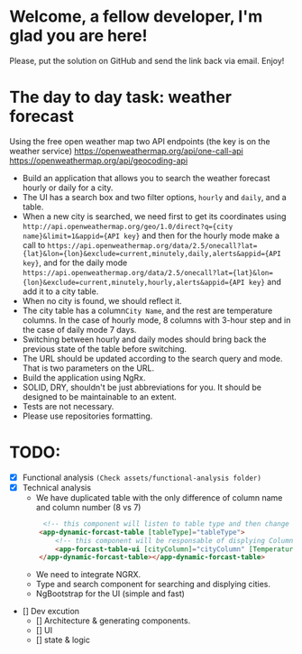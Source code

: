 # Welcome, a fellow developer, I'm glad you are here!

Please, put the solution on GitHub and send the link back via email.
Enjoy!

# The day to day task: weather forecast

Using the free open weather map two API endpoints (the key is on the weather service)
https://openweathermap.org/api/one-call-api
https://openweathermap.org/api/geocoding-api

-   Build an application that allows you to search the weather forecast hourly or daily for a city.
-   The UI has a search box and two filter options, `hourly` and `daily`, and a table.
-   When a new city is searched, we need first to get its coordinates using `http://api.openweathermap.org/geo/1.0/direct?q={city name}&limit=1&appid={API key}` and then for the hourly mode make a call to `https://api.openweathermap.org/data/2.5/onecall?lat={lat}&lon={lon}&exclude=current,minutely,daily,alerts&appid={API key}`, and for the daily mode `https://api.openweathermap.org/data/2.5/onecall?lat={lat}&lon={lon}&exclude=current,minutely,hourly,alerts&appid={API key}` and add it to a city table.
-   When no city is found, we should reflect it.
-   The city table has a column`City Name`, and the rest are temperature columns. In the case of hourly mode, 8 columns with 3-hour step and in the case of daily mode 7 days.
-   Switching between hourly and daily modes should bring back the previous state of the table before switching.
-   The URL should be updated according to the search query and mode. That is two parameters on the URL.
-   Build the application using NgRx.
-   SOLID, DRY, shouldn't be just abbreviations for you. It should be designed to be maintainable to an extent.
-   Tests are not necessary.
-   Please use repositories formatting.

# TODO:

-   [x] Functional analysis `(Check assets/functional-analysis folder)`
-   [x] Technical analysis
    -   We have duplicated table with the only difference of column name and column number (8 vs 7)
    ```html
         <!-- this component will listen to table type and then change columns accordinly -->
        <app-dynamic-forcast-table [tableType]="tableType">
            <!-- this component will be responsable of displying ColumnsTempertaure and CityColumn  -->
            <app-forcast-table-ui [cityColumn]="cityColumn" [TemperaturesColumns]="TempColumns" ></app-forcast-table-ui>
        </app-dynamic-forcast-table></app-dynamic-forcast-table>
    ```
    -   We need to integrate NGRX.
    -   Type and search component for searching and displying cities.
    -   NgBootstrap for the UI (simple and fast)
-   [] Dev excution
    -   [] Architecture & generating components.
    -   [] UI
    -   [] state & logic
